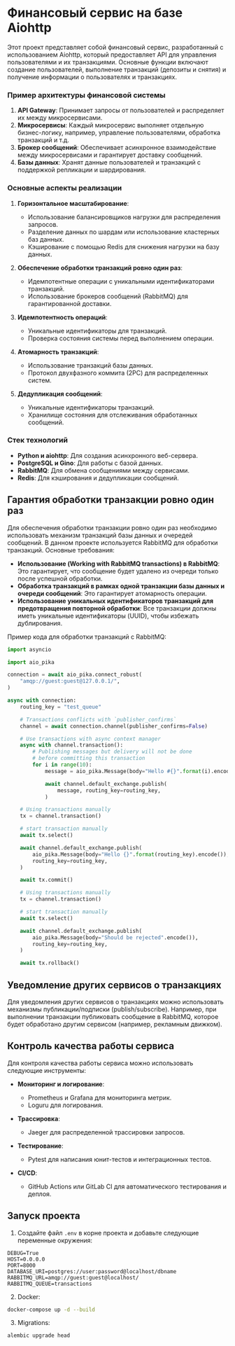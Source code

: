 # Финансовый сервис на базе Aiohttp

Этот проект представляет собой финансовый сервис, разработанный с использованием Aiohttp, который предоставляет API для управления пользователями и их транзакциями. Основные функции включают создание пользователей, выполнение транзакций (депозиты и снятия) и получение информации о пользователях и транзакциях.

### Пример архитектуры финансовой системы

1. **API Gateway**: Принимает запросы от пользователей и распределяет их между микросервисами.
2. **Микросервисы**: Каждый микросервис выполняет отдельную бизнес-логику, например, управление пользователями, обработка транзакций и т.д.
3. **Брокер сообщений**: Обеспечивает асинхронное взаимодействие между микросервисами и гарантирует доставку сообщений.
4. **Базы данных**: Хранят данные пользователей и транзакций с поддержкой репликации и шардирования.

### Основные аспекты реализации

1. **Горизонтальное масштабирование**:
   - Использование балансировщиков нагрузки для распределения запросов.
   - Разделение данных по шардам или использование кластерных баз данных.
   - Кэширование с помощью Redis для снижения нагрузки на базу данных.

2. **Обеспечение обработки транзакций ровно один раз**:
   - Идемпотентные операции с уникальными идентификаторами транзакций.
   - Использование брокеров сообщений (RabbitMQ) для гарантированной доставки.

3. **Идемпотентность операций**:
   - Уникальные идентификаторы для транзакций.
   - Проверка состояния системы перед выполнением операции.

4. **Атомарность транзакций**:
   - Использование транзакций базы данных.
   - Протокол двухфазного коммита (2PC) для распределенных систем.

5. **Дедупликация сообщений**:
   - Уникальные идентификаторы транзакций.
   - Хранилище состояния для отслеживания обработанных сообщений.

### Стек технологий

- **Python и aiohttp**: Для создания асинхронного веб-сервера.
- **PostgreSQL и Gino**: Для работы с базой данных.
- **RabbitMQ**: Для обмена сообщениями между сервисами.
- **Redis**: Для кэширования и дедупликации сообщений.

## Гарантия обработки транзакции ровно один раз

Для обеспечения обработки транзакции ровно один раз необходимо использовать механизм транзакций базы данных и очередей сообщений. В данном проекте используется RabbitMQ для обработки транзакций. Основные требования:

- **Использование (Working with RabbitMQ transactions) в RabbitMQ**: Это гарантирует, что сообщение будет удалено из очереди только после успешной обработки.
- **Обработка транзакций в рамках одной транзакции базы данных и очереди сообщений**: Это гарантирует атомарность операции.
- **Использование уникальных идентификаторов транзакций для предотвращения повторной обработки**: Все транзакции должны иметь уникальные идентификаторы (UUID), чтобы избежать дублирования.

Пример кода для обработки транзакций с RabbitMQ:

```python
import asyncio

import aio_pika

connection = await aio_pika.connect_robust(
    "amqp://guest:guest@127.0.0.1/",
)

async with connection:
    routing_key = "test_queue"

    # Transactions conflicts with `publisher_confirms`
    channel = await connection.channel(publisher_confirms=False)

    # Use transactions with async context manager
    async with channel.transaction():
        # Publishing messages but delivery will not be done
        # before committing this transaction
        for i in range(10):
            message = aio_pika.Message(body="Hello #{}".format(i).encode())

            await channel.default_exchange.publish(
                message, routing_key=routing_key,
            )

    # Using transactions manually
    tx = channel.transaction()

    # start transaction manually
    await tx.select()

    await channel.default_exchange.publish(
        aio_pika.Message(body="Hello {}".format(routing_key).encode()),
        routing_key=routing_key,
    )

    await tx.commit()

    # Using transactions manually
    tx = channel.transaction()

    # start transaction manually
    await tx.select()

    await channel.default_exchange.publish(
        aio_pika.Message(body="Should be rejected".encode()),
        routing_key=routing_key,
    )

    await tx.rollback()
```

## Уведомление других сервисов о транзакциях

Для уведомления других сервисов о транзакциях можно использовать механизмы публикации/подписки (publish/subscribe). Например, при выполнении транзакции публиковать сообщение в RabbitMQ, которое будет обработано другим сервисом (например, рекламным движком).

## Контроль качества работы сервиса

Для контроля качества работы сервиса можно использовать следующие инструменты:

- **Мониторинг и логирование**:
  - Prometheus и Grafana для мониторинга метрик.
  - Loguru для логирования.

- **Трассировка**:
  - Jaeger для распределенной трассировки запросов.

- **Тестирование**:
  - Pytest для написания юнит-тестов и интеграционных тестов.

- **CI/CD**:
  - GitHub Actions или GitLab CI для автоматического тестирования и деплоя.

## Запуск проекта

1. Создайте файл `.env` в корне проекта и добавьте следующие переменные окружения:

```env
DEBUG=True
HOST=0.0.0.0
PORT=8000
DATABASE_URI=postgres://user:password@localhost/dbname
RABBITMQ_URL=amqp://guest:guest@localhost/
RABBITMQ_QUEUE=transactions
```

2. Docker:

```bash
docker-compose up -d --build
```

3. Migrations:

```bash
alembic upgrade head
```
